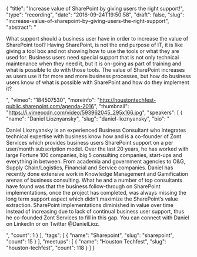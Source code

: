 {
  "title": "Increase value of SharePoint by giving users the right support!",
  "type": "recording",
  "date": "2016-09-24T19:50:58",
  "draft": false,
  "slug": "increase-value-of-sharepoint-by-giving-users-the-right-support",
  "abstract": "<p>What support should a business user have in order to increase the value of SharePoint tool? Having SharePoint, is not the end purpose of IT, it is like giving a tool box and not showing how to use the tools or what they are used for. Business users need special support that is not only technical maintenance when they need it, but it is on-going as part of training and what is possible to do with those tools. The value of SharePoint increases as users use it for more and more business processes, but how do business users know of what is possible with SharePoint and how do they implement it?</p>",
  "vimeo": "184507530",
  "moreinfo": "http://houstontechfest-public.sharepoint.com/agenda-2016",
  "thumbnail": "https://i.vimeocdn.com/video/593962045_295x166.jpg",
  "speakers": [
    {
      "name": "Daniel Lioznyansky",
      "slug": "daniel-lioznyansky",
      "bio": "<p>Daniel Lioznyansky is an experienced Business Consultant who integrates technical expertise with business know how and is a co-founder of Zont Services which provides business users SharePoint support on a per user/month subscription model. Over the last 20 years, he has worked with large Fortune 100 companies, big 5 consulting companies, start-ups and everything in between. From academia and government agencies to O&G, Supply Chain/Logistics, Financial and Service companies. Daniel has recently done extensive work in Knowledge Management and Gamification arenas of business consulting. What he and a number of top consultants have found was that the business follow-through on SharePoint implementations, once the project has completed, was always missing the long term support aspect which didn’t maximize the SharePoint’s value extraction. SharePoint implementations diminished in value over time instead of increasing due to lack of continual business user support, thus he co-founded Zont Services to fill in this gap. You can connect with Daniel on LinkedIn or on Twitter @DanielLioz.</p>",
      "count": 1
    }
  ],
  "tags": [
    {
      "name": "Sharepoint",
      "slug": "sharepoint",
      "count": 15
    }
  ],
  "meetups": [
    {
      "name": "Houston Techfest",
      "slug": "houston-techfest",
      "count": 118
    }
  ]
}